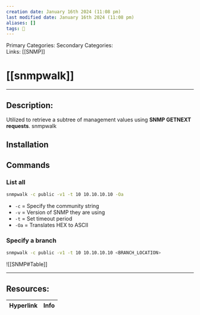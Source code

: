 ```yaml
---
creation date: January 16th 2024 (11:08 pm)
last modified date: January 16th 2024 (11:08 pm)
aliases: []
tags: 🧰
---
```

 
Primary Categories: 
Secondary Categories:  
Links: [[SNMP]]
# [[snmpwalk]]  
___

## Description:
Utilized to retrieve a subtree of management values using **SNMP GETNEXT requests**.
snmpwalk 
## Installation


## Commands
### List all
```bash
snmpwalk -c public -v1 -t 10 10.10.10.10 -Oa
```
- `-c` = Specify the community string
- `-v` = Version of SNMP they are using
- `-t` = Set timeout period
- `-Oa` = Translates HEX to ASCII


### Specify a branch
```bash
snmpwalk -c public -v1 -t 10 10.10.10.10 <BRANCH_LOCATION>
```
![[SNMP#Table]]




___

## Resources:

| Hyperlink | Info |
| --------- | ---- |


